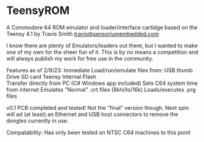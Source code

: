 # TeensyROM
 A Commodore 64 ROM emulator and loader/interface cartidge based on the Teensy 4.1
   by Travis Smith <travis@sensoriumembedded.com> 

 I know there are plenty of Emulators/loaders out there, but I wanted to make one of my own for the sheer fun of it.  This is by no means a competition and will always publish my work for free use in the community.

 Features as of 2/9/23:
    Immediate Load/run/emulate files from:
        USB thumb Drive
        SD card
        Teensy Internal Flash  
        Transfer directly from PC (C# Windows app included)
    Sets C64 system time from internet
    Emulates "Normal" .crt files (8khi/lo/16k)
    Loads/executes .prg files

   v0.1 PCB completed and tested!   Not the "final" version though.  Next spin will ad (at least) an Ethernet and USB host connectors to remove the dongles currently in use.
   
Compatability:
   Has only been tested on NTSC C64 machines to this point
   
